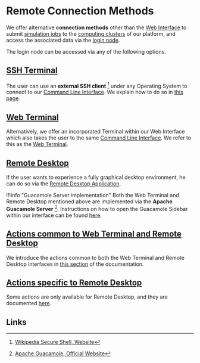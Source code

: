 # Remote Connection Methods

We offer alternative **connection methods** other than the [Web Interface](../ui/overview.md) to submit [simulation jobs](../jobs/overview.md) to the [computing clusters](../infrastructure/clusters/overview.md) of our platform, and access the associated data via the [login node](../infrastructure/login/overview.md).

The login node can be accessed via any of the following options.

## [SSH Terminal](ssh.md) 

The user can use an **external SSH client** [^1] under any Operating System to connect to our [Command Line Interface](../cli/overview.md). We explain how to do so in [this page](ssh.md).

## [Web Terminal](web-terminal.md)

Alternatively, we offer an incorporated Terminal within our Web Interface which also takes the user to the same [Command Line Interface](../cli/overview.md). We refer to this as the [Web Terminal](web-terminal.md).

## [Remote Desktop](remote-desktop.md)

If the user wants to experience a fully graphical desktop environment, he can do so via the [Remote Desktop Application](remote-desktop.md).

!!!info "Guacamole Server implementation"
    Both the Web Terminal and Remote Desktop mentioned above are implemented via the **Apache Guacamole Server** [^2]. Instructions on how to open the Guacamole Sidebar within our interface can be found [here](actions/guacamole.md).

## [Actions common to Web Terminal and Remote Desktop](actions/overview.md)

We introduce the actions common to both the Web Terminal and Remote Desktop interfaces in [this section](actions/overview.md) of the documentation.

## [Actions specific to Remote Desktop](actions-rd/overview.md)

Some actions are only available for Remote Desktop, and they are documented [here](actions-rd/overview.md).

## Links

[^1]: [Wikipedia Secure Shell, Website](https://en.wikipedia.org/wiki/Secure_Shell)

[^2]: [Apache Guacamole, Official Website](https://guacamole.apache.org/)
